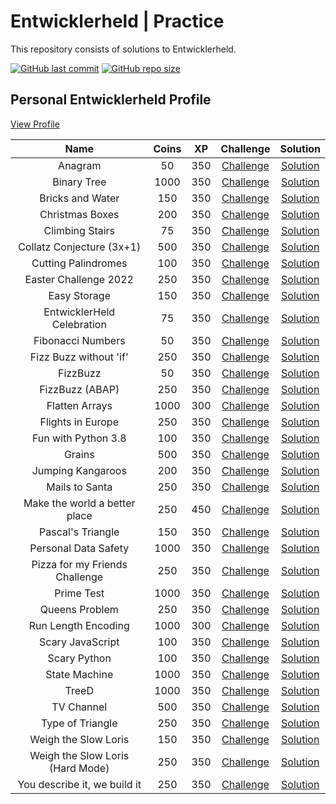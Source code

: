 # Entwicklerheld | Practice

This repository consists of solutions to Entwicklerheld.

[![GitHub last commit](https://img.shields.io/github/last-commit/hypntc/Entwicklerheld)](https://github.com/hypntc/Entwicklerheld/commits/main)
[![GitHub repo size](https://img.shields.io/github/repo-size/hypntc/Entwicklerheld)](https://github.com/hypntc/Entwicklerheld/archive/main.zip)

## Personal Entwicklerheld Profile

[View Profile](https://platform.entwicklerheld.de/publicprofile/68b5d2b15f8aae485da369d53e2bb3bf)

| Name | Coins | XP | Challenge | Solution |
| :-------------: | :-------------: | :-------------: | :-------------: | :-------------:
| Anagram | 50 | 350 | [Challenge](https://platform.entwicklerheld.de/challenge/anagram?technology=python) | [Solution](/Anagram/) |
| Binary Tree | 1000 | 350 | [Challenge](https://platform.entwicklerheld.de/challenge/binary-tree?technology=javascript) | [Solution](/Binary%20Tree/) |
| Bricks and Water | 150 | 350 | [Challenge](https://platform.entwicklerheld.de/challenge/bricks-and-water?technology=python) | [Solution](/Bricks%20and%20Water/) |
| Christmas Boxes | 200 | 350 | [Challenge](https://platform.entwicklerheld.de/challenge/christmas-boxes?technology=csharp) | [Solution](/Christmas%20Boxes/) |
| Climbing Stairs | 75 | 350 | [Challenge](https://platform.entwicklerheld.de/challenge/climbing-stairs?technology=python) | [Solution](/Climbing%20Stairs/) |
| Collatz Conjecture (3x+1) | 500 | 350 | [Challenge](https://platform.entwicklerheld.de/challenge/collatz-conjecture-3x1?technology=csharp) | [Solution](/Collatz%20Conjecture%20(3x%2B1)/) |
| Cutting Palindromes | 100 | 350 | [Challenge](https://platform.entwicklerheld.de/challenge/cutting-palindromes?technology=python) | [Solution](/Cutting%20Palindromes/) |
| Easter Challenge 2022 | 250 | 350 | [Challenge](https://platform.entwicklerheld.de/challenge/easter-challenge-2022?technology=java) | [Solution](/Easter%20Challenge%202022/) |
| Easy Storage | 150 | 350 | [Challenge](https://platform.entwicklerheld.de/challenge/easy-storage?technology=java) | [Solution](/Easy%20Storage/) |
| EntwicklerHeld Celebration | 75 | 350 | [Challenge](https://platform.entwicklerheld.de/challenge/entwicklerheld-celebration?technology=python) | [Solution](/EntwicklerHeld%20Celebration/) |
| Fibonacci Numbers | 50 | 350 | [Challenge](https://platform.entwicklerheld.de/challenge/fibonacci-numbers?technology=python) | [Solution](/Fibonacci%20Numbers/) |
| Fizz Buzz without 'if' | 250 | 350 | [Challenge](https://platform.entwicklerheld.de/challenge/fizz-buzz-without-if?technology=python) | [Solution](/Fizz%20Buzz%20without%20'if'/) |
| FizzBuzz | 50 | 350 | [Challenge](https://platform.entwicklerheld.de/challenge/fizzbuzz?technology=python) | [Solution](/FizzBuzz/) |
| FizzBuzz (ABAP) | 250 | 350 | [Challenge](https://platform.entwicklerheld.de/challenge/fizzbuzz-abap?technology=abap) | [Solution](/FizzBuzz%20(ABAP)/) |
| Flatten Arrays | 1000 | 300 | [Challenge](https://platform.entwicklerheld.de/challenge/flatten-arrays?technology=python) | [Solution](/Flatten%20Arrays/) |
| Flights in Europe | 250 | 350 | [Challenge](https://platform.entwicklerheld.de/challenge/flights-in-europe?technology=java) | [Solution](/Flights%20in%20Europe/) |
| Fun with Python 3.8 | 100 | 350 | [Challenge](https://platform.entwicklerheld.de/challenge/fun-with-python-38?technology=python) | [Solution](/Fun%20with%20Python%203.8/) |
| Grains | 500 | 350 | [Challenge](https://platform.entwicklerheld.de/challenge/grains?technology=java) | [Solution](/Grains/) |
| Jumping Kangaroos | 200 | 350 | [Challenge](https://platform.entwicklerheld.de/challenge/jumping-kangaroos?technology=cpp) | [Solution](/Jumping%20Kangaroos/) |
| Mails to Santa | 250 | 350 | [Challenge](https://platform.entwicklerheld.de/challenge/mails-to-santa?technology=python) | [Solution](/Mails%20to%20Santa/) |
| Make the world a better place | 250 | 450 | [Challenge](https://platform.entwicklerheld.de/challenge/make-the-world-a-better-place?technology=java) | [Solution](/Make%20the%20world%20a%20better%20place/) |
| Pascal's Triangle | 150 | 350 | [Challenge](https://platform.entwicklerheld.de/challenge/pascals-triangle?technology=python) | [Solution](/Pascal's%20Triangle/) |
| Personal Data Safety | 1000 | 350 | [Challenge](https://platform.entwicklerheld.de/challenge/personal-data-safety?technology=php) | [Solution](/Personal%20Data%20Safety/) |
| Pizza for my Friends Challenge | 250 | 350 | [Challenge](https://platform.entwicklerheld.de/challenge/pizza-for-my-friends-challenge?technology=javascript%2Breact) | [Solution](/Pizza%20for%20my%20Friends%20Challenge/) |
| Prime Test | 1000 | 350 | [Challenge](https://platform.entwicklerheld.de/challenge/prime-test?technology=java) | [Solution](/Prime%20Test/) |
| Queens Problem | 250 | 350 | [Challenge](https://platform.entwicklerheld.de/challenge/queens-problem?technology=java) | [Solution](/Queens%20Problem/) |
| Run Length Encoding | 1000 | 300 | [Challenge](https://platform.entwicklerheld.de/challenge/run-length-encoding?technology=javascript) | [Solution](/Run%20Length%20Encoding/) |
| Scary JavaScript | 100 | 350 | [Challenge](https://platform.entwicklerheld.de/challenge/scary-javascript?technology=javascript) | [Solution](/Scary%20JavaScript/) |
| Scary Python | 100 | 350 | [Challenge](https://platform.entwicklerheld.de/challenge/scary-python?technology=python) | [Solution](/Scary%20Python/) |
| State Machine | 1000 | 350 | [Challenge](https://platform.entwicklerheld.de/challenge/state-machine?technology=java) | [Solution](/State%20Machine/) |
| TreeD | 1000 | 350 | [Challenge](https://platform.entwicklerheld.de/challenge/treed?technology=java) | [Solution](/TreeD/) |
| TV Channel | 500 | 350 | [Challenge](https://platform.entwicklerheld.de/challenge/tv-channel?technology=javascript) | [Solution](/TV%20Channel/) |
| Type of Triangle | 250 | 350 | [Challenge](https://platform.entwicklerheld.de/challenge/type-of-triangle?technology=python) | [Solution](/Type%20of%20Triangle/) |
| Weigh the Slow Loris | 150 | 350 | [Challenge](https://platform.entwicklerheld.de/challenge/weigh-the-slow-loris?technology=java) | [Solution](/Weigh%20the%20Slow%20Loris/) |
| Weigh the Slow Loris (Hard Mode) | 250 | 350 | [Challenge](https://platform.entwicklerheld.de/challenge/weigh-the-slow-loris-hard-mode?technology=java) | [Solution](//Weigh%20the%20Slow%20Loris%20(Hard%20Mode)/) |
| You describe it, we build it | 250 | 350 | [Challenge](https://platform.entwicklerheld.de/challenge/you-describe-it-we-build-it?technology=dockerfile) | [Solution](/You%20describe%20it%2C%20we%20build%20it/) |